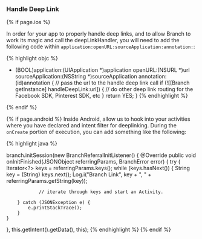 ### Handle Deep Link

{% if page.ios %}

In order for your app to properly handle deep links, and to allow Branch to work its magic and call the deepLinkHandler, you will need to add the following code within `application:openURL:sourceApplication:annotation:`:

{% highlight objc %}
- (BOOL)application:(UIApplication *)application openURL:(NSURL *)url sourceApplication:(NSString *)sourceApplication annotation:(id)annotation {
  // pass the url to the handle deep link call
  if (![[Branch getInstance] handleDeepLink:url]) {
    // do other deep link routing for the Facebook SDK, Pinterest SDK, etc
  }
    return YES;
}
{% endhighlight %}

{% endif %}


{% if page.android %}
Inside Android, allow us to hook into your activities where you have declared and intent filter for deeplinking. During the `onCreate` portion of execution, you can add something like the following: 

{% highlight java %}


branch.initSession(new BranchReferralInitListener() {
	@Override
	public void onInitFinished(JSONObject referringParams, BranchError error) {
		try {
			Iterator<?> keys = referringParams.keys();
			while (keys.hasNext()) {
				String key = (String) keys.next();
				Log.i("Branch Link", key + ", " + referringParams.getString(key));
				
				// iterate through keys and start an Activity.

		} catch (JSONException e) {
			e.printStackTrace();
		}
	}
}, this.getIntent().getData(), this);
{% endhighlight %}
{% endif %}

